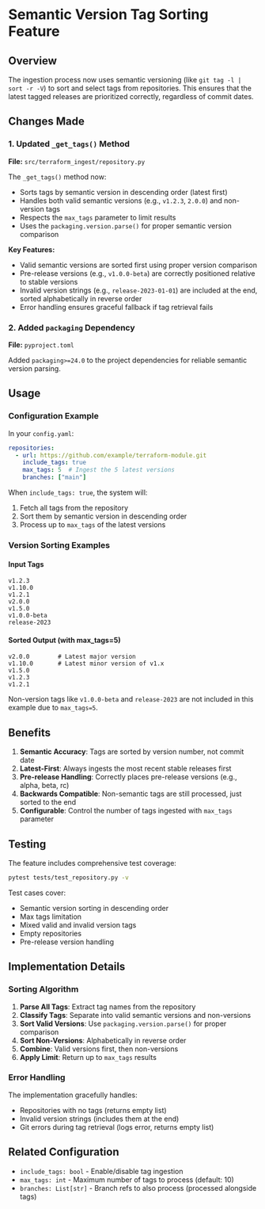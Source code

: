 # Semantic Version Tag Sorting Feature

## Overview
The ingestion process now uses semantic versioning (like `git tag -l | sort -r -V`) to sort and select tags from repositories. This ensures that the latest tagged releases are prioritized correctly, regardless of commit dates.

## Changes Made

### 1. Updated `_get_tags()` Method
**File:** `src/terraform_ingest/repository.py`

The `_get_tags()` method now:
- Sorts tags by semantic version in descending order (latest first)
- Handles both valid semantic versions (e.g., `v1.2.3`, `2.0.0`) and non-version tags
- Respects the `max_tags` parameter to limit results
- Uses the `packaging.version.parse()` for proper semantic version comparison

**Key Features:**
- Valid semantic versions are sorted first using proper version comparison
- Pre-release versions (e.g., `v1.0.0-beta`) are correctly positioned relative to stable versions
- Invalid version strings (e.g., `release-2023-01-01`) are included at the end, sorted alphabetically in reverse order
- Error handling ensures graceful fallback if tag retrieval fails

### 2. Added `packaging` Dependency
**File:** `pyproject.toml`

Added `packaging>=24.0` to the project dependencies for reliable semantic version parsing.

## Usage

### Configuration Example
In your `config.yaml`:

```yaml
repositories:
  - url: https://github.com/example/terraform-module.git
    include_tags: true
    max_tags: 5  # Ingest the 5 latest versions
    branches: ["main"]
```

When `include_tags: true`, the system will:
1. Fetch all tags from the repository
2. Sort them by semantic version in descending order
3. Process up to `max_tags` of the latest versions

### Version Sorting Examples

#### Input Tags
```
v1.2.3
v1.10.0
v1.2.1
v2.0.0
v1.5.0
v1.0.0-beta
release-2023
```

#### Sorted Output (with max_tags=5)
```
v2.0.0        # Latest major version
v1.10.0       # Latest minor version of v1.x
v1.5.0
v1.2.3
v1.2.1
```

Non-version tags like `v1.0.0-beta` and `release-2023` are not included in this example due to `max_tags=5`.

## Benefits

1. **Semantic Accuracy**: Tags are sorted by version number, not commit date
2. **Latest-First**: Always ingests the most recent stable releases first
3. **Pre-release Handling**: Correctly places pre-release versions (e.g., alpha, beta, rc)
4. **Backwards Compatible**: Non-semantic tags are still processed, just sorted to the end
5. **Configurable**: Control the number of tags ingested with `max_tags` parameter

## Testing

The feature includes comprehensive test coverage:

```bash
pytest tests/test_repository.py -v
```

Test cases cover:
- Semantic version sorting in descending order
- Max tags limitation
- Mixed valid and invalid version tags
- Empty repositories
- Pre-release version handling

## Implementation Details

### Sorting Algorithm

1. **Parse All Tags**: Extract tag names from the repository
2. **Classify Tags**: Separate into valid semantic versions and non-versions
3. **Sort Valid Versions**: Use `packaging.version.parse()` for proper comparison
4. **Sort Non-Versions**: Alphabetically in reverse order
5. **Combine**: Valid versions first, then non-versions
6. **Apply Limit**: Return up to `max_tags` results

### Error Handling

The implementation gracefully handles:
- Repositories with no tags (returns empty list)
- Invalid version strings (includes them at the end)
- Git errors during tag retrieval (logs error, returns empty list)

## Related Configuration

- `include_tags: bool` - Enable/disable tag ingestion
- `max_tags: int` - Maximum number of tags to process (default: 10)
- `branches: List[str]` - Branch refs to also process (processed alongside tags)
